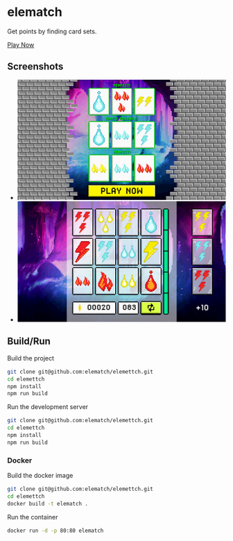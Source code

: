 # elematch

Get points by finding card sets.

[Play Now](https://elemat.ch)

## Screenshots

- <img src="./screenshots/elematch_tutorial.png" alt="tutorial">
- <img src="./screenshots/elematch_ingame.png" alt="ingame">

## Build/Run

Build the project
```bash
git clone git@github.com:elematch/elemettch.git
cd elemettch
npm install
npm run build
```

Run the development server
```bash
git clone git@github.com:elematch/elemettch.git
cd elemettch
npm install
npm run build
```

### Docker

Build the docker image
```bash
git clone git@github.com:elematch/elemettch.git
cd elemettch
docker build -t elematch .
```
Run the container
```bash
docker run -d -p 80:80 elematch
```